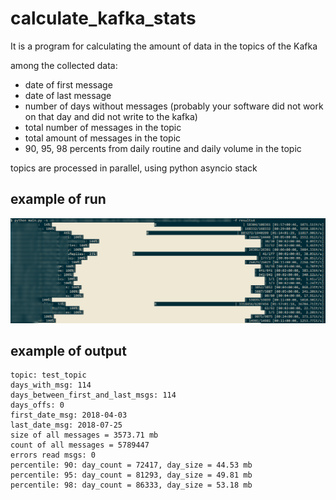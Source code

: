 # calculate_kafka_stats

It is a program for calculating the amount of data in the topics of the Kafka

among the collected data:
* date of first message
* date of last message
* number of days without messages (probably your software did not work on that day and did not write to the kafka)
* total number of messages in the topic
* total amount of messages in the topic
* 90, 95, 98 percents from daily routine and daily volume in the topic

topics are processed in parallel, using python asyncio stack


## example of run
 
![run.png](https://github.com/jammywork1/calculate_kafka_stats/raw/master/run.png "run.png")


## example of output

```
topic: test_topic
days_with_msg: 114
days_between_first_and_last_msgs: 114
days_offs: 0
first_date_msg: 2018-04-03
last_date_msg: 2018-07-25
size of all messages = 3573.71 mb
count of all messages = 5789447
errors read msgs: 0
percentile: 90: day_count = 72417, day_size = 44.53 mb
percentile: 95: day_count = 81293, day_size = 49.81 mb
percentile: 98: day_count = 86333, day_size = 53.18 mb
```